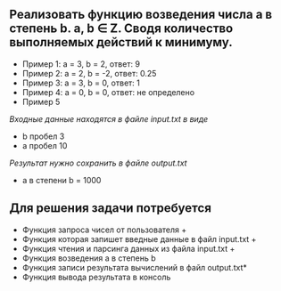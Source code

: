## Реализовать функцию возведения числа а в степень b. a, b ∈ Z. Сводя количество выполняемых действий к минимуму.
 * Пример 1: а = 3, b = 2, ответ: 9
 * Пример 2: а = 2, b = -2, ответ: 0.25
 * Пример 3: а = 3, b = 0, ответ: 1
 * Пример 4: а = 0, b = 0, ответ: не определено
 * Пример 5

 *Входные данные находятся в файле input.txt в виде*
 * b пробел 3
 * a пробел 10

 *Результат нужно сохранить в файле output.txt*
 * a в степени b = 1000

## Для решения задачи потребуется
* Функция запроса чисел от пользователя +
* Функция которая запишет введные данные в файл input.txt +
* Функция чтения и парсинга данных из файла input.txt +
* Функция возведения a в степень b 
* Функция записи результата вычислений в файл output.txt*
* Функция вывода результата в консоль
